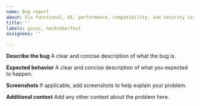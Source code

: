 ```yaml
---
name: Bug report
about: Fix functional, UI, performance, compatibility, and security issues.
title: ''
labels: gssoc, hacktoberfest
assignees: ''

---
```


**Describe the bug**
A clear and concise description of what the bug is.

**Expected behavior**
A clear and concise description of what you expected to happen.

**Screenshots**
If applicable, add screenshots to help explain your problem.

**Additional context**
Add any other context about the problem here.
